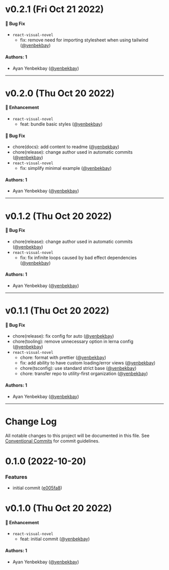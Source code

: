 # v0.2.1 (Fri Oct 21 2022)

#### 🐛 Bug Fix

- `react-visual-novel`
  - fix: remove need for importing stylesheet when using tailwind ([@yenbekbay](https://github.com/yenbekbay))

#### Authors: 1

- Ayan Yenbekbay ([@yenbekbay](https://github.com/yenbekbay))

---

# v0.2.0 (Thu Oct 20 2022)

#### 🚀 Enhancement

- `react-visual-novel`
  - feat: bundle basic styles ([@yenbekbay](https://github.com/yenbekbay))

#### 🐛 Bug Fix

- chore(docs): add content to readme ([@yenbekbay](https://github.com/yenbekbay))
- chore(release): change author used in automatic commits ([@yenbekbay](https://github.com/yenbekbay))
- `react-visual-novel`
  - fix: simplify minimal example ([@yenbekbay](https://github.com/yenbekbay))

#### Authors: 1

- Ayan Yenbekbay ([@yenbekbay](https://github.com/yenbekbay))

---

# v0.1.2 (Thu Oct 20 2022)

#### 🐛 Bug Fix

- chore(release): change author used in automatic commits ([@yenbekbay](https://github.com/yenbekbay))
- `react-visual-novel`
  - fix: fix infinite loops caused by bad effect dependencies ([@yenbekbay](https://github.com/yenbekbay))

#### Authors: 1

- Ayan Yenbekbay ([@yenbekbay](https://github.com/yenbekbay))

---

# v0.1.1 (Thu Oct 20 2022)

#### 🐛 Bug Fix

- chore(release): fix config for auto ([@yenbekbay](https://github.com/yenbekbay))
- chore(tooling): remove unnecessary option in lerna config ([@yenbekbay](https://github.com/yenbekbay))
- `react-visual-novel`
  - chore: format with prettier ([@yenbekbay](https://github.com/yenbekbay))
  - fix: add ability to have custom loading/error views ([@yenbekbay](https://github.com/yenbekbay))
  - chore(tsconfig): use standard strict base ([@yenbekbay](https://github.com/yenbekbay))
  - chore: transfer repo to utility-first organization ([@yenbekbay](https://github.com/yenbekbay))

#### Authors: 1

- Ayan Yenbekbay ([@yenbekbay](https://github.com/yenbekbay))

---

# Change Log

All notable changes to this project will be documented in this file.
See [Conventional Commits](https://conventionalcommits.org) for commit guidelines.

# 0.1.0 (2022-10-20)

### Features

- initial commit ([e005fa8](https://github.com/utility-first/react-visual-novel/commit/e005fa8460c5f1844d83771de6aab4e51460b3da))

# v0.1.0 (Thu Oct 20 2022)

#### 🚀 Enhancement

- `react-visual-novel`
  - feat: initial commit ([@yenbekbay](https://github.com/yenbekbay))

#### Authors: 1

- Ayan Yenbekbay ([@yenbekbay](https://github.com/yenbekbay))
